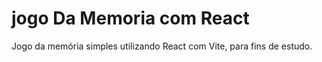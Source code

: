 # jogo Da Memoria com React
Jogo da memória simples utilizando React com Vite, para fins de estudo.
